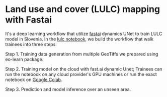 # Land use and cover (LULC) mapping with Fastai

It's a deep learning workflow that utilize [fastai](https://github.com/fastai/fastai) dynamics UNet to train LULC model in Slovenia.
In the [lulc notebook](/LULC_with_fastai_Servir_2019.ipynb), we  build the workflow that walk trainees into three steps:

Step 1. Training data generation from multiple GeoTiffs we prepared using eo-learn package.

Step 2. Training model on the cloud with fast.ai dynamic Unet; Trainees can run the notebook on any cloud provider's GPU machines or run the exact notebook on [Google Colab](https://colab.research.google.com/drive/10Eup8QtXl1OzqjuuaduRHeFwOKQPkuX0).

Step 3. Prediction and model inference over an unseen area.
